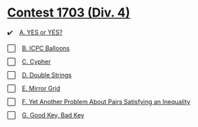 # [Contest 1703 (Div. 4)](https://codeforces.com/contest/1703)

✔️ &ensp; [A.	YES or YES?](https://codeforces.com/contest/1703/problem/A)

⬜ &ensp; [B.	ICPC Balloons](https://codeforces.com/contest/1703/problem/B)

⬜ &ensp; [C.	Cypher](https://codeforces.com/contest/1703/problem/C)

⬜ &ensp; [D.	Double Strings](https://codeforces.com/contest/1703/problem/D)

⬜ &ensp; [E.	Mirror Grid](https://codeforces.com/contest/1703/problem/E)

⬜ &ensp; [F.	Yet Another Problem About Pairs Satisfying an Inequality](https://codeforces.com/contest/1703/problem/F)

⬜ &ensp; [G.	Good Key, Bad Key](https://codeforces.com/contest/1703/problem/G) 

